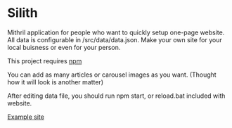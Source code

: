 # Silith
Mithril application for people who want to quickly setup one-page website.
All data is configurable in /src/data/data.json.
Make your own site for your local buisness or even for your person.

This project requires [npm](https://www.npmjs.com/)

You can add as many articles or carousel images as you want. (Thought how it will look is another matter)

After editing data file, you should run npm start, or reload.bat included with website.

[Example site](neos.000webhost.com)
